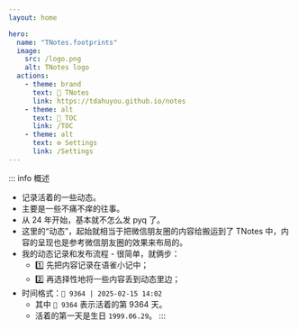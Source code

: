 ```yaml
---
layout: home

hero:
  name: "TNotes.footprints"
  image:
    src: /logo.png
    alt: TNotes logo
  actions:
    - theme: brand
      text: 📒 TNotes
      link: https://tdahuyou.github.io/notes
    - theme: alt
      text: 👀 TOC
      link: /TOC
    - theme: alt
      text: ⚙️ Settings
      link: /Settings
---
```


::: info 概述
- 记录活着的一些动态。
- 主要是一些不痛不痒的往事。
- 从 24 年开始，基本就不怎么发 pyq 了。
- 这里的“动态”，起始就相当于把微信朋友圈的内容给搬运到了 TNotes 中，内容的呈现也是参考微信朋友圈的效果来布局的。
- 我的动态记录和发布流程 - 很简单，就俩步：
  - 1️⃣ 先把内容记录在语雀小记中；
  - 2️⃣ 再选择性地将一些内容丢到动态里边；
- 时间格式：`👣 9364 | 2025-02-15 14:02`
  - 其中 `👣 9364` 表示活着的第 9364 天。
  - 活着的第一天是生日 `1999.06.29`。
:::